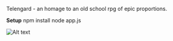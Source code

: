 Telengard - an homage to an old school rpg of epic proportions.

**Setup**
npm install
node app.js

![Alt text](https://www.codeship.io/projects/3961b1d0-a401-0131-4116-52e8d0ff4a23/status)
